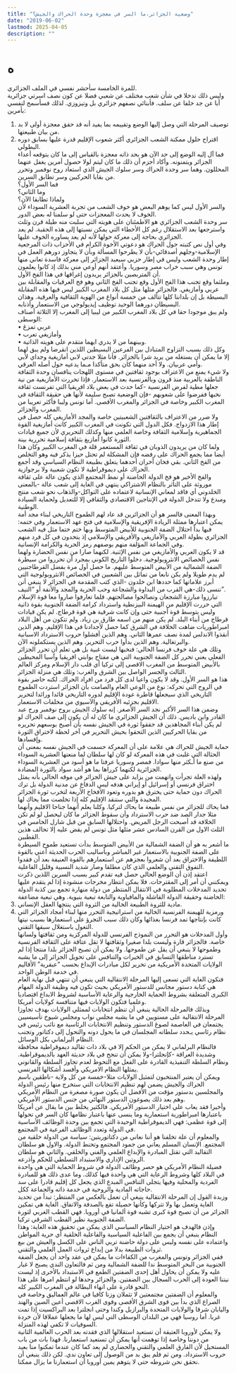 ```yaml
---
title: "وضعية الجزائر،ما السر في معجزة وحدة الحراك والجيش؟"
date: "2019-06-02"
lastmod: 2025-04-05
description: ""
---
```

# **ه**

للمرة الخامسة سأحشر نفسي في الملف الجزائري.  
وليس ذلك تدخلا في شأن شعب مختلف عن شعبي فضلا عن كون نصف اسرتي جزائرية أبا عن جد خلفا عن سلف. فأبنائي نصفهم جزائري بل وتيزوزي. لذلك فسأسمح لنفسي بأمرين:  
1. توصيف المرحلة التي وصل إليها الوضع وتقييمه بما يفيد أنه قد حقق معجزة أولى لا بد من بيان طبيعتها.  
2. اقتراح حلول ممكنة الشعب الجزائري أكثر شعوب الإقليم قدرة عليها بسابق دوره البطولي.  
فما آل إليه الوضع إلى حد الآن هو بحد ذاته معجزة بالقياس إلى ما كان يتوقعه أعداء الجزائر ويتمنونه. وأكاد أجزم أن ذلك ما كان ليتم لولا حصول أمرين يغفل عنهما المحللون. وهما سر وحدة الحراك وسر سلوك الجيش الذي استعاد روح نوفمبر وتحرر من بقايا الحركيين وسر تطابق السرين.  
فما السر الأول؟  
وما الثاني؟  
ولماذا تطابقا الآن؟  
والسر الأول ليس كما يوهم البعض هو خوف الشعب من تجربة العشرية السوداء لأن الخوف لا يحدث المعجزات حتى لو سلمنا له بعض الدور.  
سر وحدة الشعب الجزائري هو الاطمئنان على هويته التي سلبت منه طيلة قرن وثلث واسترجعها بعد الاستقلال رغم كل الأخطاء التي يمكن نسبتها إلى هذه الحقبة. لم يعد الجزائري بحاجة إلى معركة حولها لأنه لم يعد يساوره الخوف عليها.  
وفي أول نص كتبته حول الحراك هو دعوتي الأخوة الكرام في الأحزاب ذات المرجعية الإسلامية-وجلهم أصدقائي-بأن لا يطرحوا المسألة وبأن لا يتجاوز دورهم العمل في إطار وحدة الشعب وليس في إطار حزبي سيعيد الجزائر إلى معركة فاسدة تعاني منها تونس وهي سبب خراب مصر وسوريا. وأعتقد أنهم أوعي مني بذلك إذ كانوا يعلمون أن المتربصين بالجزائر يريدون إغراقها في هذا الفخ الأول.  
وملثما وقع تجنب هذا الفح الأول وقع تجنب الفخ الثاني وهو فخ العرقيات والمقابلة بين عربي وأمازيغي. فالجزائر مثلها مثل كل بلاد المغرب الكبير ليس فيها هذه المقابلة البسيطة بل إن بلداننا كلها تتألف من خمسة أنواع من الهوية الثقافية والعرقية. وهذان البسيطان دورهما الوحيد توظيف إيديولوجي من الاستعمار وأذنابه.  
ولم يبق موجودا حقا في كل بلاد المغرب الكبير من ليبيا إلى المغرب إلا الثلاثة أصناف الوسطى:  
• عربي تمزغ  
• وأمازيغي تعرب  
• وبينهما من لا يدري ايهما متقدم على هويته الذاتية.  
وكل ذلك بسبب التزاوج المتبادل بين الفرعين البسيطين اللذين انقرضا ولم يبق لهما إلا ما يمكن أن يستغله من يريد شرا بالجزائر. فأنا مثلا جدتي لابي أمازيغية وجداي لأبي وأمي عربيان. ولا أحد منهما كان بحق متأكدا مـما يدعيه حول أصله العرقي.  
ولا شيء يمنع من الاعتراف بوجود ثقافتين في مستوى اللهجات ينافسان وحدة الثقافة الناطقة بالعربية منذ قرون وبالفرنسية بعد الاستعمار. فإذا تحررت الأمازيغية من نية جعلها مطية لفرض الفرنسية -كما حدث في بعض بلاد افريقيا التي تفرنست ثقافة نخبها ففرضوا على شعوبهم -فإن الوضعية تصبح سليمة لأنها هي حقيقة الثقافة في المغرب الكبير وخاصة في الجزائر والمغرب الأقصى. أما تونس وليبا فأكثر تعريبا من المغرب والجزائر.  
ولا ضرر من الاعتراف بالثقافتين الشعبيتين خاصة والمجد الأمازيغي كله حصل في إطار هذا الازدواج. فكل الدول التي تكونت في المغرب الكبير كانت أمازيغية القوة الجماهيرية وإسلامية الثقافة وخاصة العلمي منها وكذلك التحريري لأن جميع قيادات الثورة كانوا أمازيغ بثقافة إسلامية تحررية بينة.  
ولما كان من يريدون الذوبان في ثقافة المستعمر قلة في المغرب الكبير وكان هذا أيضا مما يجمع الحراك على رفضه فإن المشكلة لم تحتل حيزا يذكر فيه وهو التخلص من الفخ الثاني. بقي فخان آخران أحدهما يتعلق بطبيعة النظام السياسي وقد أجمع الحراك على ديموقراطية لا تكون شعبية ولا برجوازية.  
والفخ الأخير هو فخ الدولة الحاضنة أو نمط المجتمع الذي يكون عالة على ثقافة موروثة على التأثر بالنظام الاشتراكي ينتهي في الغاية إلى شعب عالة -بالمعنى الخلدوني أي فاقد لمعاني الإنسانية لاعتماده على التواكل-والذهاب نحو شعب منتج ومبدع ولا تتدخل الدولة في الإنتاجين الاقتصادي والثقافي إلا للتعديل ولحماية السيادة الوطنية.  
وبهذا المعنى فالسر هو أن الجزائرين قد عاد لهم الطموح التاريخي لبناء مجد أمة يمكن اعتبارها ممثلة الريادة الإفريقية والإسلامية في فتح عهد الاستعمار وفي ختمه: فبها بدأ احتلال الضفة الجنوبية للأبيض المتوسط وبها ختم ختما مثل فيه الشعب الجزائري بطولة العربي والأمازيغي والأفريقي والإسلامي إذ يتحدون في كل فرد منهم وفي الجماعة المؤلفة منهم بوصفهم رمز الحرية والكرامة الإنسانية.  
قد لا يكون العربي والأمازيغي من نفس الإثنية. لكنهما صارا من نفس الحضارة ولهما نفس الخصائص الانثروبولوجية. دخلوا التاريخ الكوني بمجرد أن تحرروا من سيطرة الضفة الشمالية من الأبيض المتوسط عليهم. ما حصل أول مرة بفضل القرطاجنيين لم يدم طويلا ولم يكن نابعا من تماثل بين الشعبين في الخصائص الانثروبولوجية التي أبرز علاماتها كما حددها ابن خلدون -الذي كتب المقدمة في الجزائر لا ينبغي أنن ننسى ذلك-هي القرب من البداوة والشجاعة وحب الحرية والمجد والأنفة أو “النيف”.  
تبارزوا مبارزة الشجعان وتصالحوا مصالحتهم. فلما تعارفوا صاروا معا قوة الإسلام التي حررت الإقليم من الهيمنة البيزنطية واسترداد كرامة الضفة الجنوبية بقوة ذاتية وليس بتوسط قوة أجنبية حتى وإن كانت شرقية هي قوة قرطاج. لم يكن قيادات قرطاج من أبناء البلد. لم يكن منهم من اسمه طارق بن زياد. ولم تتكون من أهل البلاد امبراطوريات ضاهت الخلافة في الشرق كما حصل لأجدادنا في هذا الإقليم. وهم الذين أنقذوا الاندلس لمدة نصف عمرها الثاني. وهم الذين أفشلوا حروب الاسترداد الاسبانية والبرتغالية. وهم الذين بدأوا حرب التحرير. وهم الذين يستكملونه الآن.  
وتلك هي علة خوف فرنسا الحالي: فنخبها ليست غبية بل هي تعلم أن تحرر الجزائر الفعلي يعني تحرر كل الضفة الجنوبية التي هي مفتاح بوابتي افريقيا وآسيا المحيطين بالأبيض المتوسط من المغرب الاقصى إلى تركيا أي قلب دار الإسلام ومركز العالم الثالث والجسر الواصل بين الشرق والغرب: وتلك هي منزلة الجزائر.  
هذا هو السر الأول. وقد لا يكون واعيا لدى كل فرد من افراد الحراك. لكنه حاضر بقوة في الروح التي تحركه: نوع من الوعي العام والصامت بأن الجزائر استردت الطموح التاريخي الذي سيجعلها قاطرة عودة الإقليم لدوره التاريخي قائدا ورائدا لتحرير الاقليم بجزئيه الأفريقي والآسيوي من مخلفات الاستعمار.  
وضمن هذا السر الأكبر نجد السر الأصغر. إنه سلوك الجيش بروح نوفمبر ورح عبد القادر وابن باديس. ذلك أن الجيش الجزائري ما كان له أن يكون إلى صف الحراك لو لم يكن أبناء المجاهدين قد حققوا ثورة في الجيش نفسه بأن أصبح بوسعهم تحريره من بقايا الحركيين الذين التحقوا بحيش التحرير في آخر لحظة لاختراق الثورة وإفسادها.  
حماية الجيش للحراك هي علامة على أن المعركة حسمت في الجيش نفسه بمعنى أن الحثالة التي غلبت في هذه المعركة لو كان لها سلطان لما منعتها العشرية السوداء من صنع ما أـكثر منها سوادا. فمصر وسوريا عرفتا ما هو أسود من العشرية السوداء الجزائرية لكنهما كرراها بما هو أشد سواد بالثورة المضادة.  
ولهذه العلة تجرأت واتهمت من يزايد على جيش الجزائر في موقه الحالي بأنه يمثل اختراق فرنسي أو إسرائيل أو إيراني هدفه ليس الدفاع عن مدنية الدولة بل ترك الحراك دون حماية حتى يخترق هو بدوره وتعود الأفخاخ الأربعة لتخرب ثورة الجزائر المجيدة والتي ستنقد الإقليم كله إذا تخلصت مما يحاك لها.  
فما يحاك للجزائر من نفس طبيعة ما يحاك لتركيا. وكلنا يعلم أنهما جناحا الاقليم وأنهما مثلا جدار الصد ضد حرب الاسترداد وأن سقوط الجزائر ما كان ليحصل لو لم تكن الخلافة قد أصبحت الرجل المريض. واحتلالها السابق من قبل شارل الخامس في الثلث الاول من القرن السادس عشر مثلها مثل تونس لم يقض عليه إلا تحالف هذين القطبين.  
ما أشعر به هو أن الضفة الشمالية من الأبيض المتوسط بدأت تستعيد طموح السيطرة على الضفة الجنوبية بالاستعمار غير المباشر وبأساليب الحرب الحديثة أعني بالقوة اللطيفة والاختراق بعد أن شعروا بعجزهم عن استعمارهم بالقوة العنيفة بعد أن فقدوا التفوق التقني والعلمي الذي كان مطلقا وصار شديد النسبية وقليل الفاعلية.  
اعتقد إذن أن الوضع الحالي حصل فيه تقدم كبير بسبب السرين اللذين ذكرت ويمكنني أن أمر إلى المقترحات. فلا يمكن انتظار مخرجات منشودة إذا لم يتقدم عليها تحديد المدخلات المطلوبة في الانتقال المنتظر من دولة منهارة تجمع بين كذبة الدولة الحاضنة وحقيقة الدولة الفاشلة والمافياوية والتابعة تبعية بنيوية. وهي تبعية مضاعفة:  
1. مادية للثروة الطبيعة الخالية من الثروة التي ينتجها العقل الإنساني.  
2. ورمزية للهيمنة الفرنسية الخالية من استراتيجية التحرر منها لبناء أمجاد الجزائر التي كانت بإنتاجها تمد فرنسا بغذائها وكان ذلك سبب التجرؤ على استعمارها بسبب نيتها التغول باستغلال سبقها التقني.  
وأول المدخلات هو التحرر من النموذج الفرنسي للدولة المركزية ومن ثقافتها ولسانها خاصة. فالجزائر قارة وليست بلدا صغيرا وثقافتها لا تقل عتاقة على الثقافة الفرنسية وطموحها لا ينبغي أن يقل عن طموحها. ولا يمكن أن تصبح الجزائر بلدا منتجا إذا لم تسترد مناطقها التسابق في الخيرات والتنافس على تحويل الجزائر إلى ما يشبه الولايات المتحدة الأمريكية من تحرير لكل مبادرات الإبداع بحسب “عبقرية” الأقاليم في خدمة الوطن الواحد.  
فتكون الغاية التي تسعى إليها المرحلة الانتقالية التي ينبغي أن تنتهي قبل نهاية العام هي كتابة دستور مجانس للدستور الأمريكي بحيث تكون فيه وظيفة الدولة المهام الكبرى المتعلقة بشروط الحماية الخارجية والرعاية الأساسية لشروط الابداع اقتصاديا وعلميا فتكون الولايات فيها متنافسة كولايات أمريكا.  
وبذلك فالمرحلة الحالية ينبغي أن تنظم انتخابات لممثلي الولايات بهدف تجاوزا المرحلة الانتقالية على مستويين في ما يشبه مجلس نواب ومجلس شيوخ تأسيسيين يجتمعان في العاصمة لصوغ الدستور وتنظيم الانتخابات الرئاسية مع نائب رئيس في نظام رئاسي يـحدد سلطاته المجلسان في ما يحول دونه والتحول إلى دكتاتور وتجنب النظام البرلماني بكل الوسائل.  
فالنظام البرلماني لا يمكن من الحكم إلا في بلاد ذات تقاليد ديموقراطية محافظة وشديدة العراقة -كإنجلترا-ولا يمكن أن تنجح في بلاد حديثة العهد بالديموقراطية. ونظام السلطة التنفيذية القادرة على الفعل مع التحوط لعدم تجاوز السلطة والقانوني يمثلها النظام الامريكي وأفسد أشكالها الفرنسي.  
ويمكن أن يعتبر المنتخبون لتمثيل الولايات مثلا-خمسة من كل ولاية -ناطقين باسم الحراك والجيش يضمن لهم تنظيم الانتخابات التي ستخرج منها رئيس الدولة والمجلسين بدستور مؤقت من الأفضل أن يكون صورة مصغرة من النظام الأمريكي وهم بعد ذلك يصوغون الدستور النهائي من جنس الدستور الأمريكي.  
وأخيرا فقد يعاب علي اختيار الدستور الأمريكي. فالكثير يخلط بين ما يقال عن أمريكا باعتبارها امبراطورية استعمارية وما ينسى عنها باعتبار نظامها كان السر في تحولها إلى قوة عظمى: فهي الديموقراطية الوحيدة التي تجمع بين وحدة الوظائف الأساسية في الدولة وتعدد الوظائف الفرعية في المجتمع.  
والمعلوم أن علة تخلفنا هو أننا نعاني من دكتاتوريتين: سياسة من الدولة خلقية من المجتمع. الإنسان المسلم يعاني من جمود المجتمع وتحنط الدولة. والاول هو سلطان التقاليد التي تقتل المبادرة والإبداع العلمي والفني والخلقي. والثاني هو سلطان الروتين الإداري والاستبداد التسلطي للحكم وأذرعه.  
فضيلة النظام الأمريكي هو حصر وظائف الدولة في شروط الحماية التي هي واحدة في البلاد كلها وشروط الرعاية التي هي واحدة فيها كذلك. وما عدى ذلك هو للمبادرة الفردية والمحلية وفيها يتجلى التنافس المبدع الذي يجعل كل إقليم قادرا على سد حاجاته المادية والروحية في خدمة ذاته والجماعة ككل.  
وزبدة القول إن المرحلة الانتقالية ينبغي أن تعمل بالعكس من المنتظر: تبدأ من تحديد الغاية وتعمل بها ولا تتركها وكأنها حصيلة تقع بالصدفة والاتفاق. الغاية هي تمكين الجزائر من أن تصبح قوة كبرى تشبه قوة ألمانيا في أوروبا. فهي القطب الغربي لثورة الضفة الجنوبية نظير القطب الشرقي تركيا.  
وإذن فالهدف هو اختيار النظام السياسي الذي يمكن من تحقيق هذه الغاية: وهذا النظام ينبغي أن يجمع بين الفاعلية السياسية والفاعلية الخلقية أي حرية المواطن واعتماده على نفسه وليس على دولة حاضنة تربي الناس على الكسل والعيش من بيع ثروات الطبيعة بدلا من إبداع ثروات العمل العلمي والتقني.  
ففي الجزائر وتونس والمغرب من الكفاءات ما يمكن في عقد واحد أن يجعل الضفة الجنوبية من البحر المتوسط ندا للضفة الشمالية ومن ثم فالتعاون الندي يصبح لا غبار عليه ولا يمكن أن يحاول أهل إحدى الضفتين الطمع في الاستبداد بالأخرى إذ ليست نيتنا العودة إلى الحرب السجال بين الضفتين. والجزائر وحدها لو انتظم امرها على هذا النحو قادرة على انهاء البطالة في المغرب الكبير كله.  
والمعلوم أن الضفتين مجتمعتين لا تثملان وزنا كافيا في عالم العماليق وخاصة في الصراع الذي بدأ بين قوى الشرق الأقصى وقوى الغرب الاقصى أعين الصين والهند واليابان شرقا والولايات المتحدة والبرازيل وكندا وحتى انجلترا بعد البراكسيت إذا تمت غربا. أما روسيا فهي من البلدان الوسطى التي ليس لها ما يجعلها عملاقا لأن خردة السوفيات لا تكفي لهذه المنزلة.  
ولا يمكن لأوروبا العتيقة أن تستعيد استقلالها الذي فقدته بعد الحرب العالمية الثانية من دوننا وخاصة إذا توهمت أنها يمكن أن تستعيد استعمارنا. فهذا بات من باب المستحيل لأن الفارق العلمي والتقني والحضاري لم يعد كما كان عندما تمكنوا منا بعيد حروب الاسترداد. ومن ثم فلم يبق بد من الوصول إلى تعاون ندي. لكن ذلك ينبغي أن نحقق نحن شروطه حتى لا يتوهم يمين أوروبا أن استعمارنا ما يزال ممكنا.

###
